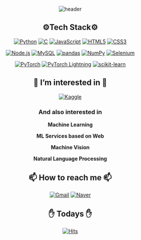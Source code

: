 
<div align="center">

![header](https://capsule-render.vercel.app/api?type=waving&color=gradient&height=300&section=header&text=Choi%20YoungMin&fontSize=60)

<div align="center">
<h2> ⚙Tech Stack⚙ </h2>

[![Python](https://img.shields.io/badge/Python-3776AB?style=flat-square&logo=Python&logoColor=white)]()
[![C](https://img.shields.io/badge/C-A8B9CC?style=flat-square&logo=C&logoColor=white)]()
[![JavaScript](https://img.shields.io/badge/JavaScript-F7DF1E?style=flat-square&logo=Javascript&logoColor=black)](https://github.com/MartinusChoi/NodeJS)
[![HTML5](https://img.shields.io/badge/HTML5-E34F26?style=flat-square&logo=HTML5&logoColor=white)](https://github.com/MartinusChoi/NodeJS)
[![CSS3](https://img.shields.io/badge/CSS3-1572B6?style=flat-square&logo=CSS3&logoColor=white)](https://github.com/MartinusChoi/NodeJS)

[![Node.js](https://img.shields.io/badge/Node.js-339933?style=flat-square&logo=Node.js&logoColor=white)](https://github.com/MartinusChoi/NodeJS)
[![MySQL](https://img.shields.io/badge/MySQL-4479A1?style=flat-square&logo=MySQL&logoColor=white)]()
[![pandas](https://img.shields.io/badge/pandas-3F4F75?style=flat-square&logo=pandas&logoColor=white)]()
[![NumPy](https://img.shields.io/badge/NumPy-013243?style=flat-square&logo=NumPy&logoColor=white)]()
[![Selenium](https://img.shields.io/badge/Selenium-43B02A?style=flat-square&logo=Selenium&logoColor=white)](https://github.com/2021-2-Creative-Study/crawling)

[![PyTorch](https://img.shields.io/badge/PyTorch-EE4C2C?style=flat-square&logo=PyTorch&logoColor=white)](https://github.com/MartinusChoi/ResNet_Pytorch)
[![PyTorch Lightning](https://img.shields.io/badge/PyTorchLightning-792EE5?style=flat-square&logo=PyTorchLightning&logoColor=white)](https://github.com/MartinusChoi/ResNet_Pytorch)
[![scikit-learn](https://img.shields.io/badge/scikit-learn-F7931E?style=flat-square&logo=scikit-learn&logoColor=white)](https://github.com/MartinusChoi/Kaggle-NoteBook-Study)

<h2> 👀 I’m interested in 👀 </h2>

[![Kaggle](https://img.shields.io/badge/Kaggle-20BEFF?style=flat-square&logo=Kaggle&logoColor=white)](https://github.com/MartinusChoi/Kaggle-NoteBook-Study)

<h3> And also interested in </h3>

**Machine Learning**

**ML Services based on Web**

**Machine Vision**

**Natural Language Processing**
  

<h2>📫 How to reach me 📫 </h2>

[![Gmail](https://img.shields.io/badge/Gmail-EA4335?style=flat-square&logo=Gmail&logoColor=white)](martinus.choi@gmail.com)
[![Naver](https://img.shields.io/badge/Naver-03C75A?style=flat-square&logo=Naver&logoColor=white)](martinus99@naver.com)

<h2> ✋ Todays ✋</h2>

[![Hits](https://hits.seeyoufarm.com/api/count/incr/badge.svg?url=https%3A%2F%2Fgithub.com%2FMartinusChoi&count_bg=%23636ADD&title_bg=%23555555&icon=&icon_color=%23E7E7E7&title=hits&edge_flat=false)](https://hits.seeyoufarm.com)

</div>
